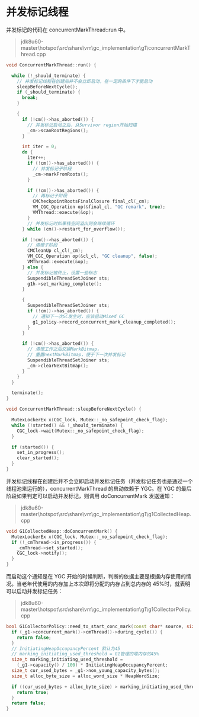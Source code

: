 # 并发标记线程

并发标记的代码在 concurrentMarkThread::run 中。

> jdk8u60-master\hotspot\src\share\vm\gc_implementation\g1\concurrentMarkThread.cpp

```cpp
void ConcurrentMarkThread::run() {

  while (!_should_terminate) {
    // 并发标记线程在创建后并不会立即启动，在一定的条件下才能启动
    sleepBeforeNextCycle();
    if (_should_terminate) {
      break;
    }

    {
      if (!cm()->has_aborted()) {
        // 并发标记启动之后，从Survivor region开始扫描
        _cm->scanRootRegions();
      }

      int iter = 0;
      do {
        iter++;
        if (!cm()->has_aborted()) {
          // 并发标记子阶段
          _cm->markFromRoots();
        }

        if (!cm()->has_aborted()) {
          // 再标记子阶段
          CMCheckpointRootsFinalClosure final_cl(_cm);
          VM_CGC_Operation op(&final_cl, "GC remark", true);
          VMThread::execute(&op);
        }
        // 并发标记时如果栈空间溢出则会继续循环
      } while (cm()->restart_for_overflow());

      if (!cm()->has_aborted()) {
        // 清理子阶段
        CMCleanUp cl_cl(_cm);
        VM_CGC_Operation op(&cl_cl, "GC cleanup", false);
        VMThread::execute(&op);
      } else {
        // 并发标记被终止，设置一些标志
        SuspendibleThreadSetJoiner sts;
        g1h->set_marking_complete();
      }

      {
        SuspendibleThreadSetJoiner sts;
        if (!cm()->has_aborted()) {
          // 通知下一次GC发生时，应该启动Mixed GC
          g1_policy->record_concurrent_mark_cleanup_completed();
        }
      }

      if (!cm()->has_aborted()) {
        // 清理工作之后交换MarkBitmap，
        // 重置nextMarkBitmap，便于下一次并发标记
        SuspendibleThreadSetJoiner sts;
        _cm->clearNextBitmap();
      }
    }
  }

  terminate();
}

void ConcurrentMarkThread::sleepBeforeNextCycle() {

  MutexLockerEx x(CGC_lock, Mutex::_no_safepoint_check_flag);
  while (!started() && !_should_terminate) {
    CGC_lock->wait(Mutex::_no_safepoint_check_flag);
  }

  if (started()) {
    set_in_progress();
    clear_started();
  }
}
```

并发标记线程在创建后并不会立即启动并发标记任务（并发标记任务也是通过一个线程池来运行的），concurrentMarkThread 的启动依赖于 YGC。在 YGC 的最后阶段如果判定可以启动并发标记，则调用 doConcurrentMark 发送通知：

> jdk8u60-master\hotspot\src\share\vm\gc_implementation\g1\g1CollectedHeap.cpp

```cpp
void G1CollectedHeap::doConcurrentMark() {
  MutexLockerEx x(CGC_lock, Mutex::_no_safepoint_check_flag);
  if (!_cmThread->in_progress()) {
    _cmThread->set_started();
    CGC_lock->notify();
  }
}
```

而启动这个通知是在 YGC 开始的时候判断，判断的依据主要是根据内存使用的情况。当老年代使用的内存加上本次即将分配的内存占到总内存的 45%时，就表明可以启动并发标记任务：

> jdk8u60-master\hotspot\src\share\vm\gc_implementation\g1\g1CollectorPolicy.cpp

```cpp
bool G1CollectorPolicy::need_to_start_conc_mark(const char* source, size_t alloc_word_size) {
  if (_g1->concurrent_mark()->cmThread()->during_cycle()) {
    return false;
  }
  // InitiatingHeapOccupancyPercent 默认为45
  // marking_initiating_used_threshold = G1管理的堆内存的45%
  size_t marking_initiating_used_threshold =
    (_g1->capacity() / 100) * InitiatingHeapOccupancyPercent;
  size_t cur_used_bytes = _g1->non_young_capacity_bytes();
  size_t alloc_byte_size = alloc_word_size * HeapWordSize;

  if ((cur_used_bytes + alloc_byte_size) > marking_initiating_used_threshold) {
    return true;
  }
  return false;
}
```
